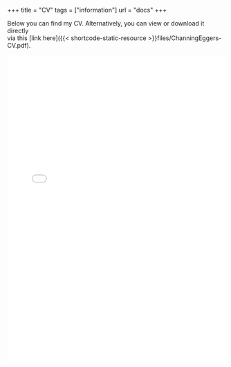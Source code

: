 +++
title = "CV"
tags = ["information"]
url = "docs"
+++

Below you can find my CV. Alternatively, you can view or download it directly <br> via this [link here]({{< shortcode-static-resource >}}files/ChanningEggers-CV.pdf).


<embed src="{{< shortcode-static-resource >}}files/ChanningEggers-CV.pdf" width="100%" style="aspect-ratio: 32/45;">
